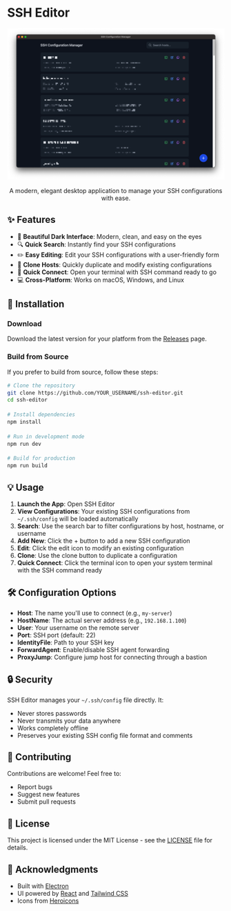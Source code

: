 # SSH Editor

<div align="center">
  <img src="public/screenshot.png" alt="SSH Editor Screenshot" width="800"/>
  
  A modern, elegant desktop application to manage your SSH configurations with ease.
</div>

## ✨ Features

- 🎨 **Beautiful Dark Interface**: Modern, clean, and easy on the eyes
- 🔍 **Quick Search**: Instantly find your SSH configurations
- ✏️ **Easy Editing**: Edit your SSH configurations with a user-friendly form
- 🔄 **Clone Hosts**: Quickly duplicate and modify existing configurations
- 🚀 **Quick Connect**: Open your terminal with SSH command ready to go
- 💻 **Cross-Platform**: Works on macOS, Windows, and Linux

## 🚀 Installation

### Download

Download the latest version for your platform from the [Releases](https://github.com/YOUR_USERNAME/ssh-editor/releases) page.

### Build from Source

If you prefer to build from source, follow these steps:

```bash
# Clone the repository
git clone https://github.com/YOUR_USERNAME/ssh-editor.git
cd ssh-editor

# Install dependencies
npm install

# Run in development mode
npm run dev

# Build for production
npm run build
```

## 💡 Usage

1. **Launch the App**: Open SSH Editor
2. **View Configurations**: Your existing SSH configurations from `~/.ssh/config` will be loaded automatically
3. **Search**: Use the search bar to filter configurations by host, hostname, or username
4. **Add New**: Click the + button to add a new SSH configuration
5. **Edit**: Click the edit icon to modify an existing configuration
6. **Clone**: Use the clone button to duplicate a configuration
7. **Quick Connect**: Click the terminal icon to open your system terminal with the SSH command ready

## 🛠️ Configuration Options

- **Host**: The name you'll use to connect (e.g., `my-server`)
- **HostName**: The actual server address (e.g., `192.168.1.100`)
- **User**: Your username on the remote server
- **Port**: SSH port (default: 22)
- **IdentityFile**: Path to your SSH key
- **ForwardAgent**: Enable/disable SSH agent forwarding
- **ProxyJump**: Configure jump host for connecting through a bastion

## 🔒 Security

SSH Editor manages your `~/.ssh/config` file directly. It:
- Never stores passwords
- Never transmits your data anywhere
- Works completely offline
- Preserves your existing SSH config file format and comments

## 🤝 Contributing

Contributions are welcome! Feel free to:
- Report bugs
- Suggest new features
- Submit pull requests

## 📝 License

This project is licensed under the MIT License - see the [LICENSE](LICENSE) file for details.

## 🙏 Acknowledgments

- Built with [Electron](https://www.electronjs.org/)
- UI powered by [React](https://reactjs.org/) and [Tailwind CSS](https://tailwindcss.com/)
- Icons from [Heroicons](https://heroicons.com/) 